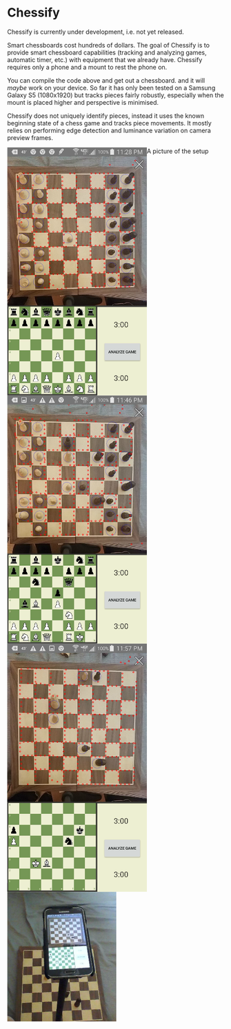 # Chessify
Chessify is currently under development, i.e. not yet released.

Smart chessboards cost hundreds of dollars. The goal of Chessify is to provide smart chessboard capabilities (tracking and analyzing games, automatic timer, etc.) with equipment that we already have. Chessify requires only a phone and a mount to rest the phone on.

You can compile the code above and get out a chessboard. and it will *maybe* work on your device. So far it has only been tested on a Samsung Galaxy S5 (1080x1920) but tracks pieces fairly robustly, especially when the mount is placed higher and perspective is minimised.

Chessify does not uniquely identify pieces, instead it uses the known beginning state of a chess game and tracks piece movements. It mostly relies on performing edge detection and luminance variation on camera preview frames.


<img src="images/screenshot_beginning.png" align="left" height="576" width="324" >

<img src="images/screenshot_middle.png" align="left" height="576" width="324" >

<img src="images/screenshot_end.png" align="left" height="576" width="324" >

A picture of the setup

![Screenshot](images/screenshot_setup.png)
